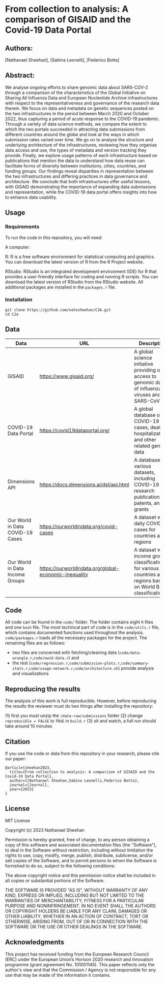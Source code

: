 # From collection to analysis: A comparison of GISAID and the Covid-19 Data Portal

## Authors: 

[Nathanael Sheehan], [Sabina Leonelli], [Federico Botta]

## Abstract: 

We analyse ongoing efforts to share genomic data about SARS-COV-2 through a comparison of the characteristics of the Global Initiative on Sharing All Influenza Data and European Nucleotide Archive infrastructures with respect to the representativeness and governance of the research data therein. We focus on data and metadata on genetic sequences posted on the two infrastructures in the period between March 2020 and October 2022, thus capturing a period of acute response to the COVID-19 pandemic. Through a variety of data science methods, we compare the extent to which the two portals succeeded in attracting data submissions from different countries around the globe and look at the ways in which submission rates varied over time. We go on to analyse the structure and underlying architecture of the infrastructures, reviewing how they organise data access and use, the types of metadata and version tracking they provide. Finally, we explore usage patterns of each infrastructure based on publications that mention the data to understand how data reuse can facilitate forms of diversity between institutions, cities, countries, and funding groups. Our findings reveal disparities in representation between the two infrastructures and differing practices in data governance and architecture. We conclude that both infrastructures offer useful lessons, with GISAID demonstrating the importance of expanding data submissions and representation, while the COVID-19 data portal offers insights into how to enhance data usability.

## Usage

### Requirements
To run the code in this repository, you will need:

A computer: 

R: R is a free software environment for statistical computing and graphics. You can download the latest version of R from the R Project website.

RStudio: RStudio is an integrated development environment (IDE) for R that provides a user-friendly interface for coding and running R scripts. You can download the latest version of RStudio from the RStudio website. All additional packages are installed in the `packages.r` file.


### Installation

```{bash}
git clone https://github.com/natesheehan/C2A.git
cd C2a
```

## Data


| Data              | URL                                                               | Description                                                                                       |
| -----------------| ----------------------------------------------------------------- | ------------------------------------------------------------------------------------------------- |
| GISAID            | https://www.gisaid.org/                                            | A global science initiative providing open access to genomic data of influenza viruses and SARS-CoV-2|
| COVID-19 Data Portal | https://covid19dataportal.org/                                    | A global database of COVID-19 cases, deaths, hospitalizations, and other related genomic data              |
| Dimensions API    | https://docs.dimensions.ai/dsl/api.html                           | A database with various datasets, including COVID-19 research publications, patents, and grants   |
| Our World in Data COVID-19 Cases | https://ourworldindata.org/covid-cases                            | A dataset with daily COVID-19 cases for countries and regions                   |
| Our World in Data Income Groups | https://ourworldindata.org/global-economic-inequality              | A dataset with income group classifications for various countries and regions based on World Bank classifications                       |



## Code

All code can be found in the `code/` folder. The folder contains eight `R` files and one `bash` file. The most techincal part of code is in the `code/utils.r` file, which contains documented functions used throughout the analysis. `code/packages.r` loads all the necessary packages for the project. The remaining files are as follows:
- two files are concerned with fetching/cleaning data (`code/data-wrangle.r`,`code/owid-data.r`) and 
- the rest (`code/regression.r`,`code/submission-plots.r`,`code/summary-stats.r`,`code/usage-network.r`,`code/architecture.sh`) provide analysis and visualizations

## Reproducing the results

The analysis of this work is full reproducible. However, before reproducing the results the reviewer must do two things after installing the repository:

(1) first you must unzip the `/data-raw/submissions` folder
(2) change `reproducible = FALSE` to `TRUE` in `build.r`
(3) sit and watch, a full run should take around 10 minutes

## Citation

If you use the code or data from this repository in your research, please cite our paper:

```{sql}
@article{sheehan2023,
  title={From collection to analysis: A comparison of GISAID and the Covid-19 Data Portal},
  author={[Nathanael Sheehan,Sabina Leonelli,Federico Botta},
  journal={Journal},
  year={2023}
}
```

## License
MIT License

Copyright (c) 2023 Nathanael Sheehan

Permission is hereby granted, free of charge, to any person obtaining a copy
of this software and associated documentation files (the "Software"), to deal
in the Software without restriction, including without limitation the rights
to use, copy, modify, merge, publish, distribute, sublicense, and/or sell
copies of the Software, and to permit persons to whom the Software is
furnished to do so, subject to the following conditions:

The above copyright notice and this permission notice shall be included in all
copies or substantial portions of the Software.

THE SOFTWARE IS PROVIDED "AS IS", WITHOUT WARRANTY OF ANY KIND, EXPRESS OR
IMPLIED, INCLUDING BUT NOT LIMITED TO THE WARRANTIES OF MERCHANTABILITY,
FITNESS FOR A PARTICULAR PURPOSE AND NONINFRINGEMENT. IN NO EVENT SHALL THE
AUTHORS OR COPYRIGHT HOLDERS BE LIABLE FOR ANY CLAIM, DAMAGES OR OTHER
LIABILITY, WHETHER IN AN ACTION OF CONTRACT, TORT OR OTHERWISE, ARISING FROM,
OUT OF OR IN CONNECTION WITH THE SOFTWARE OR THE USE OR OTHER DEALINGS IN THE
SOFTWARE.

## Acknowledgments

This project has received funding from the European Research Council (ERC) under the European Union’s Horison 2020 research and innovation programme (grant agreement No. 101001145). This paper reflects only the author's view and that the Commission / Agency is not responsible for any use that may be made of the information it contains.
